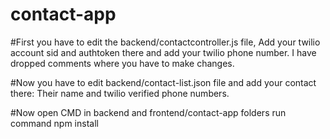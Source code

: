 # contact-app

#First you have to edit the backend/contactcontroller.js file,
Add your twilio account sid and authtoken there and add your twilio phone number. I have dropped comments where you have to make changes.

#Now you have to edit backend/contact-list.json file and add your contact there: Their name and twilio verified phone numbers.


#Now open CMD in backend and frontend/contact-app folders run command npm install
